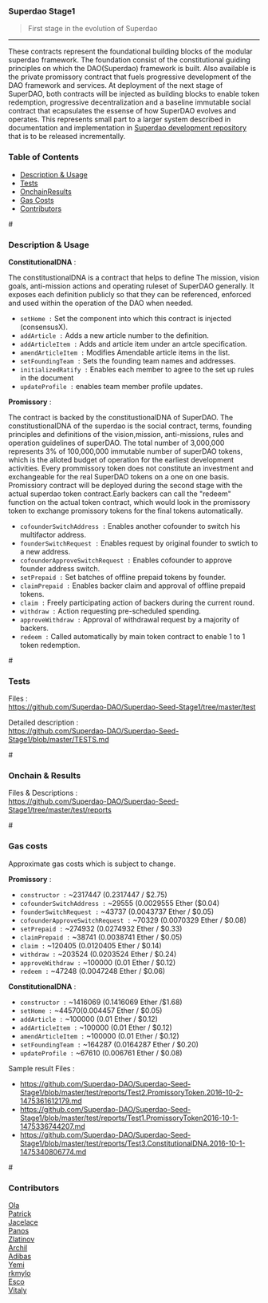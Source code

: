 ### Superdao Stage1

> First stage in the evolution of Superdao     
---

These contracts represent the foundational building blocks of the modular superdao framework. The foundation consist of the constitutional guiding principles on which the DAO(Superdao) framework is built. Also available is the private promissory contract that fuels progressive development of the DAO framework and services. At deployment of the next stage of SuperDAO, both contracts will be injected as building blocks to enable token redemption, progressive decentralization and a baseline immutable social contract that ecapsulates the essense of how SuperDAO evolves and operates. This represents small part to a larger system described in documentation and implementation in [Superdao development repository](https://gitlab.com/BM-2cV87rXv7cVFLWZGnSJN14BWHHrG9Aj7Zr/Superdao) that is to be released incrementally.



### Table of Contents

* [Description & Usage](#DescriptionUsage)
* [Tests](#Tests)
* [OnchainResults](#OnchainResults)
* [Gas Costs](#GasCosts)
* [Contributors](#Contributors)



#<a name="DescriptionUsage"></a>
### Description & Usage    

**ConstitutionalDNA** :   

The constitustionalDNA is a contract that helps to define The mission, vision goals, anti-mission actions and operating ruleset of SuperDAO generally. It exposes each definition publicly so that they can be referenced, enforced and used within the operation of the DAO when needed.

- `setHome :` Set the component into which this contract is injected (consensusX).
- `addArticle :` Adds a new article number to the definition.
- `addArticleItem :` Adds and article item under an artcle specification.
- `amendArticleItem :` Modifies Amendable article items in the list.
- `setFoundingTeam :` Sets the founding team names and addresses.
- `initializedRatify :` Enables each member to agree to the set up rules in the document
- `updateProfile :` enables team member profile updates.      



**Promissory** :

The contract is backed by the constitustionalDNA of SuperDAO. The constitustionalDNA of the superdao is the social contract, terms, founding principles and definitions of the vision,mission, anti-missions, rules and operation guidelines of superDAO. The total number of 3,000,000 represents 3% of 100,000,000 immutable number of superDAO tokens, which is the alloted budget of operation for the earliest development activities. Every prommissory token does not constitute an investment and exchangeable for the real SuperDAO tokens on a one on one basis. Promissiory contract will be deployed during the second stage with the actual superdao token contract.Early backers can call the "redeem" function on the actual token contract, which would look in the promissory token to exchange promissory tokens for the final tokens automatically.

- `cofounderSwitchAddress :` Enables another cofounder to switch his multifactor address.
- `founderSwitchRequest :` Enables request by original founder to swtich to a new address.
- `cofounderApproveSwitchRequest :` Enables cofounder to approve founder address switch.
- `setPrepaid :` Set batches of offline prepaid tokens by founder.
- `claimPrepaid :` Enables backer claim and approval of offline prepaid tokens.
- `claim :` Freely participating action of backers during the current round.
- `withdraw :` Action requesting pre-scheduled spending.
- `approveWithdraw :` Approval of withdrawal request by a majority of backers.
- `redeem :` Called automatically by main token contract to enable 1 to 1 token redemption.






#<a name="Tests"></a>
### Tests



Files :   
https://github.com/Superdao-DAO/Superdao-Seed-Stage1/tree/master/test   

Detailed description :    
https://github.com/Superdao-DAO/Superdao-Seed-Stage1/blob/master/TESTS.md


#<a name="OnchainResults"></a>
### Onchain & Results      

Files & Descriptions :   
https://github.com/Superdao-DAO/Superdao-Seed-Stage1/tree/master/test/reports   


#<a name="GasCosts"></a>
### Gas costs    

Approximate gas costs which is subject to change.



 **Promissory** :   
 
- `constructor :` ~2317447 (0.2317447 / $2.75)
- `cofounderSwitchAddress :` ~29555 (0.0029555 Ether ($0.04)
- `founderSwitchRequest :` ~43737 (0.0043737 Ether / $0.05)
- `cofounderApproveSwitchRequest :` ~70329 (0.0070329 Ether / $0.08)
- `setPrepaid :` ~274932 (0.0274932 Ether / $0.33)
- `claimPrepaid :` ~38741 (0.0038741 Ether / $0.05)
- `claim :` ~120405 (0.0120405 Ether / $0.14)
- `withdraw :` ~203524 (0.0203524 Ether / $0.24)
- `approveWithdraw :` ~100000 (0.01 Ether / $0.12)
- `redeem :` ~47248 (0.0047248 Ether / $0.06)   
	

	
 **ConstitutionalDNA** :   
 
- `constructor :` ~1416069 (0.1416069 Ether /$1.68)   
- `setHome :` ~44570(0.004457 Ether / $0.05)   
- `addArticle :` ~100000 (0.01 Ether / $0.12)   
- `addArticleItem :` ~100000 (0.01 Ether / $0.12)   
- `amendArticleItem :` ~100000 (0.01 Ether / $0.12)   
- `setFoundingTeam :` ~164287 (0.0164287 Ether / $0.20)   
- `updateProfile :` ~67610 (0.006761 Ether / $0.08)   

Sample result Files :   

- https://github.com/Superdao-DAO/Superdao-Seed-Stage1/blob/master/test/reports/Test2.PromissoryToken.2016-10-2-1475361612179.md  
- https://github.com/Superdao-DAO/Superdao-Seed-Stage1/blob/master/test/reports/Test1.PromissoryToken2016-10-1-1475336744207.md   
- https://github.com/Superdao-DAO/Superdao-Seed-Stage1/blob/master/test/reports/Test3.ConstitutionalDNA.2016-10-1-1475340806774.md



#<a name="Contributors"></a>
### Contributors

[Ola](https://github.com/innovator256)   
[Patrick](https://github.com/patrickgamer)    
[Jacelace](https://github.com/jacelace)    
[Panos](https://github.com/ppanos)   
[Zlatinov](https://github.com/zlatinov)   
[Archil](https://github.com/achiko)   
[Adibas](https://github.com/adibas03)   
[Yemi](https://github.com/CoderWithAttitude)    
[rkmylo](https://github.com/rkmylo)   
[Esco](https://github.com/esco)   
[Vitaly](https://github.com/vitaliy-kuzmich)       
